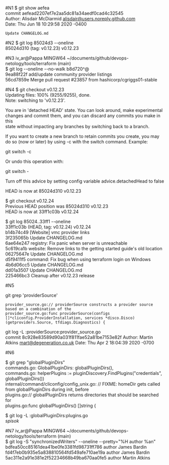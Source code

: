 #N1 
$ git show aefea   
commit aefead2207ef7e2aa5dc81a34aedf0cad4c32545   
Author: Alisdair McDiarmid <alisdair@users.noreply.github.com>   
Date:   Thu Jun 18 10:29:58 2020 -0400   
   
    Update CHANGELOG.md   

#N2
$ git log 85024d3 --oneline  
85024d310 (tag: v0.12.23) v0.12.23

#N3
iv_ar@Pappa MINGW64 ~/documents/github/devops-netology/tools/terraform (main)  
$ git log --oneline --no-walk b8d720^@  
9ea88f22f add/update community provider listings  
56cd7859e Merge pull request #23857 from hashicorp/cgriggs01-stable  

#N4
$ git checkout v0.12.23  
Updating files: 100% (9255/9255), done.  
Note: switching to 'v0.12.23'.  

You are in 'detached HEAD' state. You can look around, make experimental  
changes and commit them, and you can discard any commits you make in this   
state without impacting any branches by switching back to a branch.  

If you want to create a new branch to retain commits you create, you may  
do so (now or later) by using -c with the switch command. Example:  

  git switch -c <new-branch-name>                                    

Or undo this operation with:

  git switch -

Turn off this advice by setting config variable advice.detachedHead to false

HEAD is now at 85024d310 v0.12.23

$ git checkout v0.12.24  
Previous HEAD position was 85024d310 v0.12.23  
HEAD is now at 33ff1c03b v0.12.24  

$ git log 85024..33ff1 --oneline  
33ff1c03b (HEAD, tag: v0.12.24) v0.12.24  
b14b74c49 [Website] vmc provider links  
3f235065b Update CHANGELOG.md  
6ae64e247 registry: Fix panic when server is unreachable  
5c619ca1b website: Remove links to the getting started guide's old location  
06275647e Update CHANGELOG.md  
d5f9411f5 command: Fix bug when using terraform login on Windows  
4b6d06cc5 Update CHANGELOG.md  
dd01a3507 Update CHANGELOG.md  
225466bc3 Cleanup after v0.12.23 release  

#N5  

 git grep 'providerSource'  


	provider_source.go:// providerSource constructs a provider source based on a combination of the  
	provider_source.go:func providerSource(configs []*cliconfig.ProviderInstallation, services *disco.Disco) (getproviders.Source, tfdiags.Diagnostics) {  
 git log -L :providerSource:provider_source.go  
	commit 8c928e83589d90a031f811fae52a81be7153e82f
	Author: Martin Atkins <mart@degeneration.co.uk>
	Date:   Thu Apr 2 18:04:39 2020 -0700

#N6

$ git grep "globalPluginDirs"  
commands.go:            GlobalPluginDirs: globalPluginDirs(),  
commands.go:    helperPlugins := pluginDiscovery.FindPlugins("credentials", globalPluginDirs())  
internal/command/cliconfig/config_unix.go:              // FIXME: homeDir gets called from globalPluginDirs during init, before  
plugins.go:// globalPluginDirs returns directories that should be searched for  
plugins.go:func globalPluginDirs() []string {  

$ git log -L :globalPluginDirs:plugins.go  
*spisok*

#N7
iv_ar@Pappa MINGW64 ~/documents/github/devops-netology/tools/terraform (main)  
$ git log -S "synchronizedWriters" --oneline --pretty="%H author %an"   
bdfea50cc85161dea41be0fe3381fd98731ff786 author James Bardin   
fd4f7eb0b935e5a838810564fd549afe710ae19a author James Bardin   
5ac311e2a91e381e2f52234668b49ba670aa0fe5 author Martin Atkins   



